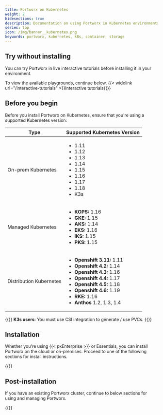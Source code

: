 ```yaml
---
title: Portworx on Kubernetes
weight: 2
hidesections: true
description: Documentation on using Portworx in Kubernetes environments
series: top
icon: /img/banner__kubernetes.png
keywords: portworx, kubernetes, k8s, container, storage
---
```


## Try without installing

You can try Portworx in live interactive tutorials before installing it in your environment.

To view the available playgrounds, continue below.
{{< widelink url="/interactive-tutorials" >}}Interactive tutorials{{</widelink>}}

## Before you begin

Before you install Portworx on Kubernetes, ensure that you're using a supported Kubernetes version:

| **Type** | **Supported Kubernetes Version** |
|---|---|
| On-prem Kubernetes | <ul><li>1.11</li><li>1.12</li><li>1.13</li><li>1.14</li><li>1.15</li><li>1.16</li><li>1.17</li><li>1.18</li><li>K3s</li></ul> |
| Managed Kubernetes | <ul><li>**KOPS:** 1.16</li><li>**GKE:** 1.15</li><li>**AKS:** 1.14</li><li>**EKS:** 1.16</li><li>**IKS:** 1.15</li><li>**PKS:** 1.15</li></ul> |
| Distribution Kubernetes | <ul><li>**Openshift 3.11:** 1.11</li><li>**Openshift 4.2:** 1.14</li><li>**Openshift 4.3:** 1.16</li><li>**Openshift 4.4:** 1.17</li><li>**Openshift 4.5:** 1.18</li><li>**Openshift 4.6:** 1.19</li><li>**RKE:** 1.16</li><li>**Anthos** 1.2, 1.3, 1.4 </li></ul> |

{{<info>}}
**K3s users:** You must use CSI integration to generate / use PVCs.
{{</info>}}

## Installation

Whether you're using {{< pxEnterprise >}} or Essentials, you can install Portworx on the cloud or on-premises. Proceed to one of the following sections for install instructions.

{{<homelist series="k8s-install">}}

## Post-installation

If you have an existing Portworx cluster, continue to below sections for using and managing Portworx.

{{<homelist series2="k8s-postinstall">}}
